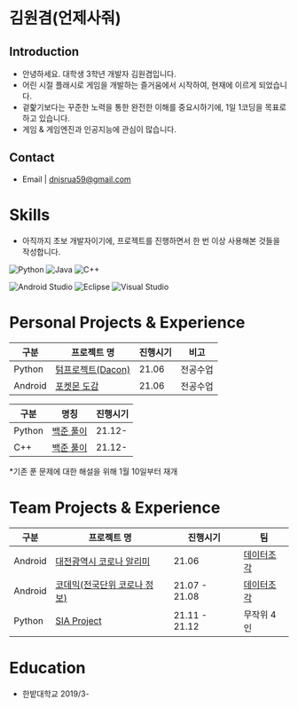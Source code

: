 # 김원겸(언제사줘)
## Introduction
- 안녕하세요. 대학생 3학년 개발자 김원겸입니다.
- 어린 시절 플래시로 게임을 개발하는 즐거움에서 시작하여, 현재에 이르게 되었습니다.
- 겉핥기보다는 꾸준한 노력을 통한 완전한 이해를 중요시하기에, 1일 1코딩을 목표로 하고 있습니다.
- 게임 & 게임엔진과 인공지능에 관심이 많습니다.

## Contact
- Email | dnjsrua59@gmail.com

# Skills
- 아직까지 초보 개발자이기에, 프로젝트를 진행하면서 한 번 이상 사용해본 것들을 작성합니다.

![Python](https://img.shields.io/badge/python-3670A0?style=for-the-badge&logo=python&logoColor=ffdd54)  ![Java](https://img.shields.io/badge/java-%23ED8B00.svg?style=for-the-badge&logo=java&logoColor=white) ![C++](https://img.shields.io/badge/c++-%2300599C.svg?style=for-the-badge&logo=c%2B%2B&logoColor=white) 

![Android Studio](https://img.shields.io/badge/Android%20Studio-3DDC84.svg?style=for-the-badge&logo=android-studio&logoColor=white) ![Eclipse](https://img.shields.io/badge/Eclipse-FE7A16.svg?style=for-the-badge&logo=Eclipse&logoColor=white) ![Visual Studio](https://img.shields.io/badge/Visual%20Studio-5C2D91.svg?style=for-the-badge&logo=visual-studio&logoColor=white)

# Personal Projects & Experience
  |구분|프로젝트 명|진행시기|비고|
  |---|------|-------|---|
  |Python|[텀프로젝트(Dacon)](https://github.com/EoNjesajo/Python-Data_Analysis)|21.06|전공수업|
  |Android|[포켓몬 도감](https://github.com/EoNjesajo/Android-Daejeon_COVID19_Notification)|21.06|전공수업|<br><br>

  |구분|명칭|진행시기|
  |---|------|-------|
  |Python|[백준 풀이](https://github.com/EoNjesajo/Python-BaekJoon)|21.12-|
  |C++|[백준 풀이](https://github.com/EoNjesajo/Cpp-BaekJoon)|21.12-|<br><br>
  
  *기존 푼 문제에 대한 해설을 위해 1월 10일부터 재개

# Team Projects & Experience
  |구분|프로젝트 명|진행시기|팀|
  |---|------|-------|---|
  |Android|[대전광역시 코로나 알리미](https://github.com/EoNjesajo/Android-Daejeon_COVID19_Notification)|21.06|[데이터조각](https://github.com/EoNjesajo/PoData)|
  |Android|[코데믹(전국단위 코로나 정보)](https://github.com/EoNjesajo/Android-KorDemic)|21.07 - 21.08|[데이터조각](https://github.com/EoNjesajo/PoData)|
  |Python|[SIA Project](https://github.com/EoNjesajo/Python-SIA_Project)|21.11 - 21.12|무작위 4인|<br><br>

# Education
- 한밭대학교
2019/3-
